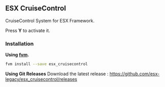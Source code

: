 ## ESX CruiseControl

CruiseControl System for ESX Framework.

Press **Y** to activate it.

### Installation

**Using [fvm](https://github.com/qlaffont/fvm-installer).**
```bash
fvm install --save esx_cruisecontrol
```

**Using Git Releases**
Download the latest release : https://github.com/esx-legacy/esx_cruisecontrol/releases

